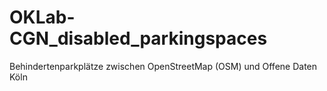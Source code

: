 # OKLab-CGN_disabled_parkingspaces
Behindertenparkplätze zwischen OpenStreetMap (OSM) und Offene Daten Köln
